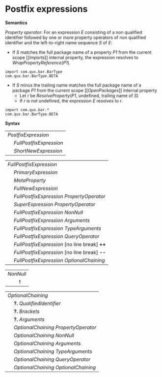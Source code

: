 # Postfix expressions

**Semantics**

*Property operator*: For an expression *E* consisting of a non qualified identifier followed by one or more property operators of non qualified identifier and the left-to-right name sequence *S* of *E*:

* If *S* matches the full package name of a property *P1* from the current scope \[\[*Imports*\]\] internal property, the expression resolves to *WrapPropertyReference*(*P1*).

```
import com.qux.bar.BarType
com.qux.bar.BarType.BETA
```

* If *S* minus the trailing name matches the full package name of a package *P1* from the current scope \[\[*OpenPackages*\]\] internal property
  * Let *r* be *ResolveProperty*(*P1*, undefined, trailing name of *S*)
  * If *r* is not undefined, the expression *E* resolves to *r*.

```
import com.qux.bar.*
com.qux.bar.BarType.BETA
```

**Syntax**

<table>
    <tr>
        <td colspan="2"><i>PostfixExpression</i></td>
    </tr>
    <tr>
        <td>&nbsp;</td><td><i>FullPostfixExpression</i></td>
    </tr>
    <tr>
        <td>&nbsp;</td><td><i>ShortNewExpression</i></td>
    </tr>
</table>

<table>
    <tr>
        <td colspan="2"><i>FullPostfixExpression</i></td>
    </tr>
    <tr>
        <td>&nbsp;</td><td><i>PrimaryExpression</i></td>
    </tr>
    <tr>
        <td>&nbsp;</td><td><i>MetaProperty</i></td>
    </tr>
    <tr>
        <td>&nbsp;</td><td><i>FullNewExpression</i></td>
    </tr>
    <tr>
        <td>&nbsp;</td><td><i>FullPostfixExpression</i> <i>PropertyOperator</i></td>
    </tr>
    <tr>
        <td>&nbsp;</td><td><i>SuperExpression</i> <i>PropertyOperator</i></td>
    </tr>
    <tr>
        <td>&nbsp;</td><td><i>FullPostfixExpression</i> <i>NonNull</i></td>
    </tr>
    <tr>
        <td>&nbsp;</td><td><i>FullPostfixExpression</i> <i>Arguments</i></td>
    </tr>
    <tr>
        <td>&nbsp;</td><td><i>FullPostfixExpression</i> <i>TypeArguments</i></td>
    </tr>
    <tr>
        <td>&nbsp;</td><td><i>FullPostfixExpression</i> <i>QueryOperator</i></td>
    </tr>
    <tr>
        <td>&nbsp;</td><td><i>FullPostfixExpression</i> [no line break] <b>++</b></td>
    </tr>
    <tr>
        <td>&nbsp;</td><td><i>FullPostfixExpression</i> [no line break] <b>--</b></td>
    </tr>
    <tr>
        <td>&nbsp;</td><td><i>FullPostfixExpression</i> <i>OptionalChaining</i></td>
    </tr>
</table>

<table>
    <tr>
        <td colspan="2"><i>NonNull</i></td>
    </tr>
    <tr>
        <td>&nbsp;</td><td><b>!</b></td>
    </tr>
</table>

<table>
    <tr>
        <td colspan="2"><i>OptionalChaining</i></td>
    </tr>
    <tr>
        <td>&nbsp;</td><td><b>?.</b> <i>QualifiedIdentifier</i></td>
    </tr>
    <tr>
        <td>&nbsp;</td><td><b>?.</b> <i>Brackets</i></td>
    </tr>
    <tr>
        <td>&nbsp;</td><td><b>?.</b> <i>Arguments</i></td>
    </tr>
    <tr>
        <td>&nbsp;</td><td><i>OptionalChaining</i> <i>PropertyOperator</i></td>
    </tr>
    <tr>
        <td>&nbsp;</td><td><i>OptionalChaining</i> <i>NonNull</i></td>
    </tr>
    <tr>
        <td>&nbsp;</td><td><i>OptionalChaining</i> <i>Arguments</i></td>
    </tr>
    <tr>
        <td>&nbsp;</td><td><i>OptionalChaining</i> <i>TypeArguments</i></td>
    </tr>
    <tr>
        <td>&nbsp;</td><td><i>OptionalChaining</i> <i>QueryOperator</i></td>
    </tr>
    <tr>
        <td>&nbsp;</td><td><i>OptionalChaining</i> <i>OptionalChaining</i></td>
    </tr>
</table>